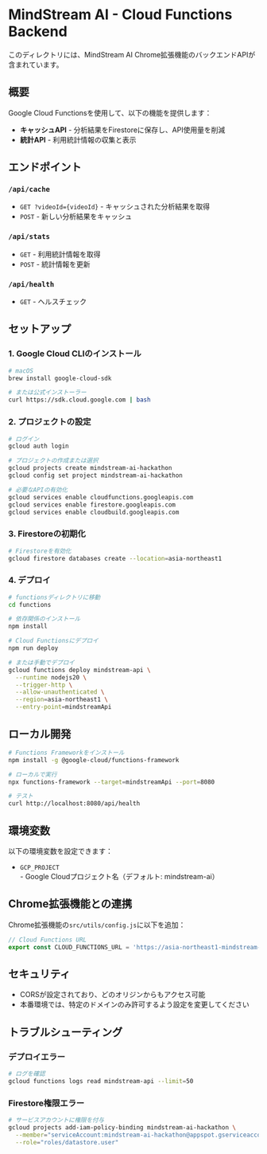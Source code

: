 # MindStream AI - Cloud Functions Backend

このディレクトリには、MindStream AI Chrome拡張機能のバックエンドAPIが含まれています。

## 概要

Google Cloud Functionsを使用して、以下の機能を提供します：

- **キャッシュAPI** - 分析結果をFirestoreに保存し、API使用量を削減
- **統計API** - 利用統計情報の収集と表示

## エンドポイント

### `/api/cache`
- `GET ?videoId={videoId}` - キャッシュされた分析結果を取得
- `POST` - 新しい分析結果をキャッシュ

### `/api/stats`
- `GET` - 利用統計情報を取得
- `POST` - 統計情報を更新

### `/api/health`
- `GET` - ヘルスチェック

## セットアップ

### 1. Google Cloud CLIのインストール

```bash
# macOS
brew install google-cloud-sdk

# または公式インストーラー
curl https://sdk.cloud.google.com | bash
```

### 2. プロジェクトの設定

```bash
# ログイン
gcloud auth login

# プロジェクトの作成または選択
gcloud projects create mindstream-ai-hackathon
gcloud config set project mindstream-ai-hackathon

# 必要なAPIの有効化
gcloud services enable cloudfunctions.googleapis.com
gcloud services enable firestore.googleapis.com
gcloud services enable cloudbuild.googleapis.com
```

### 3. Firestoreの初期化

```bash
# Firestoreを有効化
gcloud firestore databases create --location=asia-northeast1
```

### 4. デプロイ

```bash
# functionsディレクトリに移動
cd functions

# 依存関係のインストール
npm install

# Cloud Functionsにデプロイ
npm run deploy

# または手動でデプロイ
gcloud functions deploy mindstream-api \
  --runtime nodejs20 \
  --trigger-http \
  --allow-unauthenticated \
  --region=asia-northeast1 \
  --entry-point=mindstreamApi
```

## ローカル開発

```bash
# Functions Frameworkをインストール
npm install -g @google-cloud/functions-framework

# ローカルで実行
npx functions-framework --target=mindstreamApi --port=8080

# テスト
curl http://localhost:8080/api/health
```

## 環境変数

以下の環境変数を設定できます：

- `GCP_PROJECT` - Google Cloudプロジェクト名（デフォルト: mindstream-ai）

## Chrome拡張機能との連携

Chrome拡張機能の`src/utils/config.js`に以下を追加：

```javascript
// Cloud Functions URL
export const CLOUD_FUNCTIONS_URL = 'https://asia-northeast1-mindstream-ai-hackathon.cloudfunctions.net/mindstream-api';
```

## セキュリティ

- CORSが設定されており、どのオリジンからもアクセス可能
- 本番環境では、特定のドメインのみ許可するよう設定を変更してください

## トラブルシューティング

### デプロイエラー
```bash
# ログを確認
gcloud functions logs read mindstream-api --limit=50
```

### Firestore権限エラー
```bash
# サービスアカウントに権限を付与
gcloud projects add-iam-policy-binding mindstream-ai-hackathon \
  --member="serviceAccount:mindstream-ai-hackathon@appspot.gserviceaccount.com" \
  --role="roles/datastore.user"
```